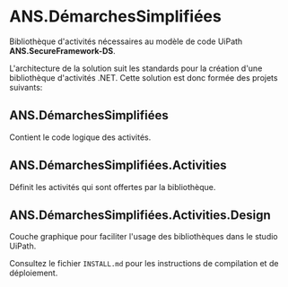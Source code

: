# ANS.DémarchesSimplifiées

Bibliothèque d'activités nécessaires au modèle de code UiPath **ANS.SecureFramework-DS**.

L'architecture de la solution suit les standards pour la création d'une bibliothèque d'activités .NET.
Cette solution est donc formée des projets suivants:

## ANS.DémarchesSimplifiées

Contient le code logique des activités.

## ANS.DémarchesSimplifiées.Activities

Définit les activités qui sont offertes par la bibliothèque.

## ANS.DémarchesSimplifiées.Activities.Design

Couche graphique pour faciliter l'usage des bibliothèques dans le studio UiPath.

Consultez le fichier `INSTALL.md` pour les instructions de compilation et de déploiement.